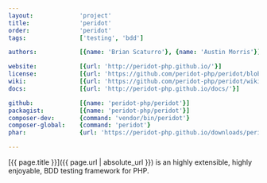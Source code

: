 ```yaml
---
layout:             'project'
title:              'peridot'
order:              'peridot'
tags:               ['testing', 'bdd']

authors:            [{name: 'Brian Scaturro'}, {name: 'Austin Morris'}] 

website:            [{url: 'http://peridot-php.github.io/'}] 
license:            [{url: 'https://github.com/peridot-php/peridot/blob/master/LICENSE', label: 'MIT'}] 
wiki:               [{url: 'https://github.com/peridot-php/peridot/wiki'}] 
docs:               [{url: 'http://peridot-php.github.io/docs/'}] 

github:             [{name: 'peridot-php/peridot'}] 
packagist:          [{name: 'peridot-php/peridot'}]
composer-dev:       {command: 'vendor/bin/peridot'}
composer-global:    {command: 'peridot'}
phar:               {url: 'https://peridot-php.github.io/downloads/peridot.phar'}

---
```


[{{ page.title }}]({{ page.url | absolute_url }}) is an highly extensible, highly enjoyable, BDD testing framework for PHP. 

<!--more--> 
